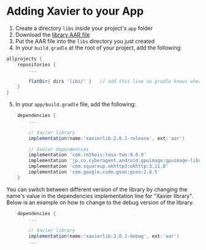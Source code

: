 # Adding Xavier to your App

1. Create a directory `libs` inside your project's `app` folder
2. Download the [library AAR file](../downloads/v2.0/xavierlib.aar)
3. Put the AAR file into the `libs` directory you just created
4. In your `build.gradle` at the root of your project, add the following:

```gradle
allprojects {
    repositories {
        ...

        flatDir{ dirs 'libs/' }   // add this line so gradle knows where to find the library
    }
}
```

5. In your `app/build.gradle` file, add the following:

```gradle
    dependencies {
        ...
        
        // Xavier library
        implementation(name:'xavierlib-2.0.1-release', ext:'aar')

        // Xavier dependencies
        implementation 'com.rmtheis:tess-two:9.0.0'
        implementation 'jp.co.cyberagent.android.gpuimage:gpuimage-library:1.3.0'
        implementation 'com.squareup.okhttp3:okhttp:3.11.0'
        implementation 'com.google.code.gson:gson:2.8.5'
    }
```

You can switch between different version of the library by changing the name's value in the dependencies implementation line for "Xavier library". Below is an example on how to change to the debug version of the library.

```gradle
    dependencies {
        ...
        
        // Xavier library
        implementation(name:'xavierlib-2.0.1-debug', ext:'aar')
        ...
```